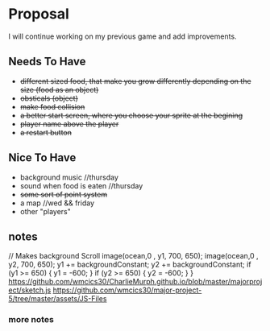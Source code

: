 # Proposal
I will continue working on my previous game and add improvements.

## Needs To Have
- ~~different sized food, that make you grow differently depending on the size (food as an object)~~
-  ~~obsticals (object)~~ 
- ~~make food collision~~
- ~~a better start screen, where you choose your sprite at the begining~~
- ~~player name above the player~~
- ~~a restart button~~
 
## Nice To Have
- background music //thursday
- sound when food is eaten //thursday
- ~~some sort of point system~~
- a map //wed && friday
- other "players"




## notes
  // Makes background Scroll
  image(ocean,0 , y1, 700, 650);
  image(ocean,0 , y2, 700, 650);
  y1 += backgroundConstant;
  y2 += backgroundConstant;
  if (y1 >= 650) {
    y1 = -600;
  }
  if (y2 >= 650) {
    y2 = -600;
  }
}
https://github.com/wmcics30/CharlieMurph.github.io/blob/master/majorproject/sketch.js
https://github.com/wmcics30/major-project-5/tree/master/assets/JS-Files

### more notes

